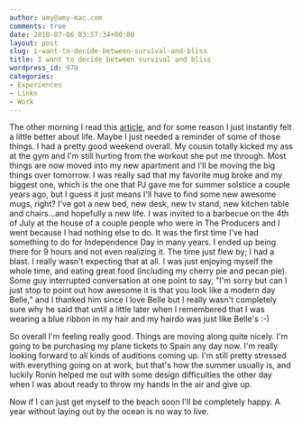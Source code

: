 ```yaml
---
author: amy@amy-mac.com
comments: true
date: 2010-07-06 03:57:34+00:00
layout: post
slug: i-want-to-decide-between-survival-and-bliss
title: I want to decide between survival and bliss
wordpress_id: 979
categories:
- Experiences
- Links
- Work
---
```


The other morning I read this [article](http://www.marcandangel.com/2010/06/21/18-things-i-wish-someone-told-me-when-i-was-18/), and for some reason I just instantly felt a little better about life. Maybe I just needed a reminder of some of those things. I had a pretty good weekend overall. My cousin totally kicked my ass at the gym and I'm still hurting from the workout she put me through. Most things are now moved into my new apartment and I'll be moving the big things over tomorrow. I was really sad that my favorite mug broke and my biggest one, which is the one that PJ gave me for summer solstice a couple years ago, but I guess it just means I'll have to find some new awesome mugs, right? I've got a new bed, new desk, new tv stand, new kitchen table and chairs...and hopefully a new life. I was invited to a barbecue on the 4th of July at the house of a couple people who were in The Producers and I went because I had nothing else to do. It was the first time I've had something to do for Independence Day in many years. I ended up being there for 9 hours and not even realizing it. The time just flew by; I had a blast. I really wasn't expecting that at all. I was just enjoying myself the whole time, and eating great food (including my cherry pie and pecan pie). Some guy interrupted conversation at one point to say, "I'm sorry but can I just stop to point out how awesome it is that you look like a modern day Belle," and I thanked him since I love Belle but I really wasn't completely sure why he said that until a little later when I remembered that I was wearing a blue ribbon in my hair and my hairdo was just like Belle's :-)

So overall I'm feeling really good. Things are moving along quite nicely. I'm going to be purchasing my plane tickets to Spain any day now. I'm really looking forward to all kinds of auditions coming up. I'm still pretty stressed with everything going on at work, but that's how the summer usually is, and luckily Ronin helped me out with some design difficulties the other day when I was about ready to throw my hands in the air and give up.

Now if I can just get myself to the beach soon I'll be completely happy. A year without laying out by the ocean is no way to live.
